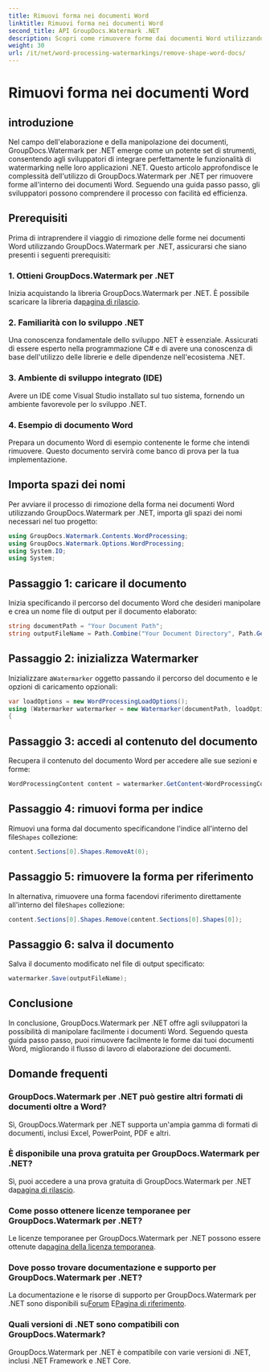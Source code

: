 ```yaml
---
title: Rimuovi forma nei documenti Word
linktitle: Rimuovi forma nei documenti Word
second_title: API GroupDocs.Watermark .NET
description: Scopri come rimuovere forme dai documenti Word utilizzando GroupDocs.Watermark per .NET. Manipolazione dei documenti semplice, efficiente e potente.
weight: 30
url: /it/net/word-processing-watermarkings/remove-shape-word-docs/
---
```


# Rimuovi forma nei documenti Word

## introduzione
Nel campo dell'elaborazione e della manipolazione dei documenti, GroupDocs.Watermark per .NET emerge come un potente set di strumenti, consentendo agli sviluppatori di integrare perfettamente le funzionalità di watermarking nelle loro applicazioni .NET. Questo articolo approfondisce le complessità dell'utilizzo di GroupDocs.Watermark per .NET per rimuovere forme all'interno dei documenti Word. Seguendo una guida passo passo, gli sviluppatori possono comprendere il processo con facilità ed efficienza.
## Prerequisiti
Prima di intraprendere il viaggio di rimozione delle forme nei documenti Word utilizzando GroupDocs.Watermark per .NET, assicurarsi che siano presenti i seguenti prerequisiti:
### 1. Ottieni GroupDocs.Watermark per .NET
 Inizia acquistando la libreria GroupDocs.Watermark per .NET. È possibile scaricare la libreria da[pagina di rilascio](https://releases.groupdocs.com/Watermark/net/).
### 2. Familiarità con lo sviluppo .NET
Una conoscenza fondamentale dello sviluppo .NET è essenziale. Assicurati di essere esperto nella programmazione C# e di avere una conoscenza di base dell'utilizzo delle librerie e delle dipendenze nell'ecosistema .NET.
### 3. Ambiente di sviluppo integrato (IDE)
Avere un IDE come Visual Studio installato sul tuo sistema, fornendo un ambiente favorevole per lo sviluppo .NET. 
### 4. Esempio di documento Word
Prepara un documento Word di esempio contenente le forme che intendi rimuovere. Questo documento servirà come banco di prova per la tua implementazione.

## Importa spazi dei nomi
Per avviare il processo di rimozione della forma nei documenti Word utilizzando GroupDocs.Watermark per .NET, importa gli spazi dei nomi necessari nel tuo progetto:
```csharp
using GroupDocs.Watermark.Contents.WordProcessing;
using GroupDocs.Watermark.Options.WordProcessing;
using System.IO;
using System;
```
## Passaggio 1: caricare il documento
Inizia specificando il percorso del documento Word che desideri manipolare e crea un nome file di output per il documento elaborato:
```csharp
string documentPath = "Your Document Path";
string outputFileName = Path.Combine("Your Document Directory", Path.GetFileName(documentPath));
```
## Passaggio 2: inizializza Watermarker
 Inizializzare a`Watermarker` oggetto passando il percorso del documento e le opzioni di caricamento opzionali:
```csharp
var loadOptions = new WordProcessingLoadOptions();
using (Watermarker watermarker = new Watermarker(documentPath, loadOptions))
{
```
## Passaggio 3: accedi al contenuto del documento
Recupera il contenuto del documento Word per accedere alle sue sezioni e forme:
```csharp
WordProcessingContent content = watermarker.GetContent<WordProcessingContent>();
```
## Passaggio 4: rimuovi forma per indice
 Rimuovi una forma dal documento specificandone l'indice all'interno del file`Shapes` collezione:
```csharp
content.Sections[0].Shapes.RemoveAt(0);
```
## Passaggio 5: rimuovere la forma per riferimento
 In alternativa, rimuovere una forma facendovi riferimento direttamente all'interno del file`Shapes` collezione:
```csharp
content.Sections[0].Shapes.Remove(content.Sections[0].Shapes[0]);
```
## Passaggio 6: salva il documento
Salva il documento modificato nel file di output specificato:
```csharp
watermarker.Save(outputFileName);
```

## Conclusione
In conclusione, GroupDocs.Watermark per .NET offre agli sviluppatori la possibilità di manipolare facilmente i documenti Word. Seguendo questa guida passo passo, puoi rimuovere facilmente le forme dai tuoi documenti Word, migliorando il flusso di lavoro di elaborazione dei documenti.
## Domande frequenti
### GroupDocs.Watermark per .NET può gestire altri formati di documenti oltre a Word?
Sì, GroupDocs.Watermark per .NET supporta un'ampia gamma di formati di documenti, inclusi Excel, PowerPoint, PDF e altri.
### È disponibile una prova gratuita per GroupDocs.Watermark per .NET?
 Sì, puoi accedere a una prova gratuita di GroupDocs.Watermark per .NET da[pagina di rilascio](https://releases.groupdocs.com/).
### Come posso ottenere licenze temporanee per GroupDocs.Watermark per .NET?
 Le licenze temporanee per GroupDocs.Watermark per .NET possono essere ottenute da[pagina della licenza temporanea](https://purchase.groupdocs.com/temporary-license/).
### Dove posso trovare documentazione e supporto per GroupDocs.Watermark per .NET?
 La documentazione e le risorse di supporto per GroupDocs.Watermark per .NET sono disponibili su[Forum](https://forum.groupdocs.com/c/watermark/19) E[Pagina di riferimento](https://tutorials.groupdocs.com/Watermark/net/).
### Quali versioni di .NET sono compatibili con GroupDocs.Watermark?
GroupDocs.Watermark per .NET è compatibile con varie versioni di .NET, inclusi .NET Framework e .NET Core.
